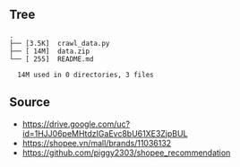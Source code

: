 
## Tree

```
.
├── [3.5K]  crawl_data.py
├── [ 14M]  data.zip
└── [ 255]  README.md

  14M used in 0 directories, 3 files
```

## Source
- https://drive.google.com/uc?id=1HJJ06peMHtdzIGaEvc8bU61XE3ZjpBUL
- https://shopee.vn/mall/brands/11036132
- https://github.com/piggy2303/shopee_recommendation